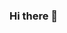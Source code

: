 ### Hi there 👋

<!--
**rianromad/rianromad** is a ✨ _special_ ✨ repository because its `README.md` (this file) appears on your GitHub profile.


### 🔭 I’m currently as:
- Industrial Engineering Student at Universitas Gadjah Mada
### 🌱 I’m currently learning ...
### 📫 How to reach me: ...


-->
